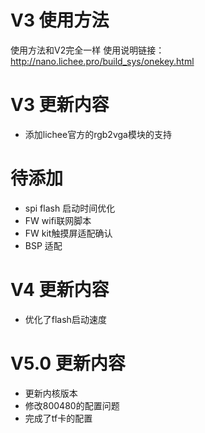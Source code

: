# V3 使用方法
使用方法和V2完全一样
使用说明链接： http://nano.lichee.pro/build_sys/onekey.html

# V3 更新内容
- 添加lichee官方的rgb2vga模块的支持

# 待添加

- spi flash 启动时间优化
- FW wifi联网脚本
- FW kit触摸屏适配确认
- BSP 适配

# V4 更新内容
- 优化了flash启动速度

# V5.0 更新内容
- 更新内核版本
- 修改800480的配置问题
- 完成了tf卡的配置